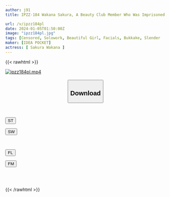 ```yaml
---
author: j91
title: IPZZ-184 Wakana Sakura, A Beauty Club Member Who Was Imprisoned And Had Her Face Shot With Dirty Semen From Dirty Men Day After Day.

url: /v/ipzz184pl
date: 2024-01-05T01:50:00Z
image: "ipzz184pl.jpg"
tags: [Censored, Solowork, Beautiful Girl, Facials, Bukkake, Slender	]
maker: [IDEA POCKET]
actress: [ Sakura Wakana ]
---
```



{{< rawhtml >}}

<div class="video" data-videoid="4qpMzVY1KqtKRgz">
    <a href="javascript:;">
        <img src="/v/ipzz184pl/ipzz184pl.jpg" width="WIDTH" height="HEIGHT" alt="ipzz184pl.mp4" loading="lazy">
    </a>
</div>

<script type="text/javascript" src="https://j91.asia/asset/on-demand-st.js"></script>

<br>
  <link rel="stylesheet" href="https://j91.asia/asset/bs5.css">
  
  <center>
  <button class="btn btn-primary" type="button" data-bs-toggle="collapse" data-bs-target=".multi-collapse" aria-expanded="false" aria-controls="multiCollapseExample1 multiCollapseExample2"><h2>Download</h2></button></center>
</p>
<div class="row">
  <div class="col">
    <div class="collapse multi-collapse" id="multiCollapseExample1">
      <div class="card card-body">
	      	      <br>
<div class="buttons">  
<p><a href="https://streamtape.to/v/4qpMzVY1KqtKRgz" target="_blank"><button class="btn-hover color-3"><i class="fa fa-download"></i> ST</button></a></p>
<p><a href="https://flaswish.com/pkrscz74l857" target="_blank"><button class="btn-hover color-2"><i class="fa fa-download"></i> SW</button></a></p></div>
    </div>
  </div>
</div>
  <div class="col">
    <div class="collapse multi-collapse" id="multiCollapseExample2">
      <div class="card card-body">
	      <br>
<div class="buttons">
<p><a href="javascript:;" target="_blank"><button class="btn-hover color-9"><i class="fa fa-download"></i> FL</button></a></p>
<p><a href="javascript:;" target="_blank"><button class="btn-hover color-8"><i class="fa fa-download"></i> FM</button></a></p></div>
<br><br>
      </div>
    </div>
  </div>
</div>

{{< /rawhtml >}}